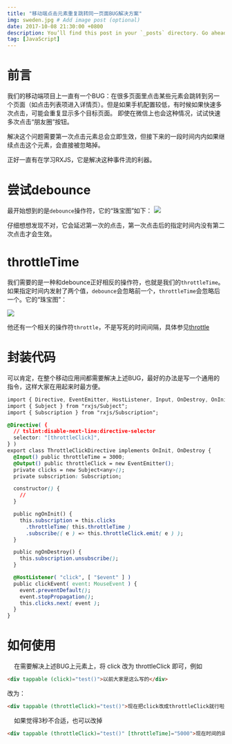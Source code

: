 ```yaml
---
title: "移动端点击元素重复跳转同一页面BUG解决方案"
img: sweden.jpg # Add image post (optional)
date: 2017-10-08 21:30:00 +0800
description: You’ll find this post in your `_posts` directory. Go ahead and edit it and re-build the site to see your changes. # Add post description (optional)
tag: [JavaScript]
---
```


# 前言

我们的移动端项目上一直有一个BUG：在很多页面里点击某些元素会跳转到另一个页面（如点击列表项进入详情页）。但是如果手机配置较低，有时候如果快速多次点击，可能会重复显示多个目标页面。 即使在微信上也会这种情况，试试快速多次点击“朋友圈”按钮。

解决这个问题需要第一次点击元素总会立即生效，但接下来的一段时间内内如果继续点击这个元素，会直接被忽略掉。

正好一直有在学习RXJS，它是解决这种事件流的利器。

# 尝试debounce

最开始想到的是`debounce`操作符，它的“珠宝图”如下：
![](http://reactivex.io/documentation/operators/images/debounce.png)

仔细想想发现不对，它会延迟第一次的点击，第一次点击后的指定时间内没有第二次点击才会生效。

# throttleTime

我们需要的是一种和debounce正好相反的操作符，也就是我们的`throttleTime`。如果指定时间内发射了两个值，`debounce`会忽略前一个，`throttleTime`会忽略后一个。它的“珠宝图”：

![](http://reactivex.io/rxjs/img/throttleTime.png)

他还有一个相关的操作符`throttle`，不是写死的时间间隔，具体参见[throttle](http://reactivex.io/rxjs/class/es6/Observable.js~Observable.html#instance-method-throttle)

# 封装代码

可以肯定，在整个移动应用间都需要解决上述BUG，最好的办法是写一个通用的指令，这样大家在用起来时最方便。

```css
import { Directive, EventEmitter, HostListener, Input, OnDestroy, OnInit, Output } from "@angular/core";
import { Subject } from "rxjs/Subject";
import { Subscription } from "rxjs/Subscription";

@Directive( {
  // tslint:disable-next-line:directive-selector
  selector: "[throttleClick]",
} )
export class ThrottleClickDirective implements OnInit, OnDestroy {
  @Input() public throttleTime = 3000;
  @Output() public throttleClick = new EventEmitter();
  private clicks = new Subject<any>();
  private subscription: Subscription;

  constructor() {
    //
  }

  public ngOnInit() {
    this.subscription = this.clicks
      .throttleTime( this.throttleTime )
      .subscribe(( e ) => this.throttleClick.emit( e ) );
  }

  public ngOnDestroy() {
    this.subscription.unsubscribe();
  }

  @HostListener( "click", [ "$event" ] )
  public clickEvent( event: MouseEvent ) {
    event.preventDefault();
    event.stopPropagation();
    this.clicks.next( event );
  }
}
```

# 如何使用
   
在需要解决上述BUG上元素上，将 click 改为 throttleClick 即可，例如

```html
<div tappable (click)="test()">以前大家是这么写的</div>
```

改为：

```html
<div tappable (throttleClick)="test()">现在把click改成throttleClick就行啦~~~</div>
```
   
如果觉得3秒不合适，也可以改掉

```html
<div tappable (throttleClick)="test()" [throttleTime]="5000">现在时间的阈值改成5秒啦~~~</div>
```

